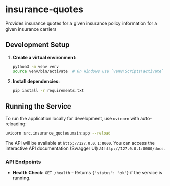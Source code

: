 # insurance-quotes
Provides insurance quotes for a given insurance policy information for a given insurance carriers

## Development Setup

1.  **Create a virtual environment:**
    ```bash
    python3 -m venv venv
    source venv/bin/activate  # On Windows use `venv\Scripts\activate`
    ```

2.  **Install dependencies:**
    ```bash
    pip install -r requirements.txt
    ```

## Running the Service

To run the application locally for development, use `uvicorn` with auto-reloading:

```bash
uvicorn src.insurance_quotes.main:app --reload
```

The API will be available at `http://127.0.0.1:8000`. You can access the interactive API documentation (Swagger UI) at `http://127.0.0.1:8000/docs`.

### API Endpoints
*   **Health Check:** `GET /health` - Returns `{"status": "ok"}` if the service is running.
